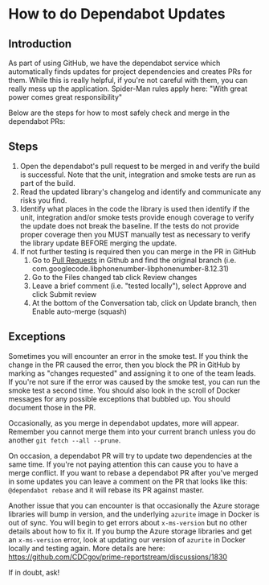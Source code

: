 # How to do Dependabot Updates

## Introduction
As part of using GitHub, we have the dependabot service which automatically finds updates
for project dependencies and creates PRs for them. While this is really helpful, if you're
not careful with them, you can really mess up the application. Spider-Man rules apply here:
"With great power comes great responsibility"

Below are the steps for how to most safely check and merge in the dependabot PRs:

## Steps
1. Open the dependabot's pull request to be merged in and verify the build is successful.  Note that the unit, integration and smoke tests are run as part of the build.
2. Read the updated library's changelog and identify and communicate any risks you find.
3. Identify what places in the code the library is used then identify if the unit, integration and/or smoke tests provide enough coverage to verify the update does not break the baseline.  If the tests do not provide proper coverage then you MUST manually test as necessary to verify the library update BEFORE merging the update.
4. If not further testing is required then you can merge in the PR in GitHub
   1. Go to [Pull Requests](https://github.com/CDCgov/prime-reportstream/pulls) in Github and find the original branch (i.e. com.googlecode.libphonenumber-libphonenumber-8.12.31)
   2. Go to the Files changed tab click Review changes
   3. Leave a brief comment (i.e. "tested locally"), select Approve and click Submit review
   4. At the bottom of the Conversation tab, click on Update branch, then Enable auto-merge (squash)

## Exceptions
Sometimes you will encounter an error in the smoke test. If you think the change in the PR caused the error, then you block the PR in GitHub 
by marking as "changes requested" and assigning it to one of the team leads. If you're not sure
if the error was caused by the smoke test, you can run the smoke test a second time. You should
also look in the scroll of Docker messages for any possible exceptions that bubbled up. You should
document those in the PR.

Occasionally, as you merge in dependabot updates, more will appear. Remember you cannot merge them into your
current branch unless you do another `git fetch --all --prune`.

On occasion, a dependabot PR will try to update two dependencies at the same time. If you're not
paying attention this can cause you to have a merge conflict. If you want to rebase a dependabot PR
after you've merged in some updates you can leave a comment on the PR that looks like this: `@dependabot rebase`
and it will rebase its PR against master.

Another issue that you can encounter is that occasionally the Azure storage libraries will bump in version, and
the underlying `azurite` image in Docker is out of sync. You will begin to get errors about `x-ms-version` but no
other details about how to fix it. If you bump the Azure storage libraries and get an `x-ms-version` error, 
look at updating our version of `azurite` in Docker locally and testing again. More details are here: https://github.com/CDCgov/prime-reportstream/discussions/1830

If in doubt, ask!


